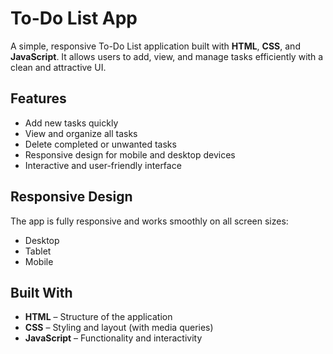 #  To-Do List App

A simple, responsive To-Do List application built with **HTML**, **CSS**, and **JavaScript**. It allows users to add, view, and manage tasks efficiently with a clean and attractive UI.

## Features

- Add new tasks quickly
- View and organize all tasks
- Delete completed or unwanted tasks
- Responsive design for mobile and desktop devices
- Interactive and user-friendly interface

## Responsive Design

The app is fully responsive and works smoothly on all screen sizes:
- Desktop
- Tablet
- Mobile

## Built With

- **HTML** – Structure of the application
- **CSS** – Styling and layout (with media queries)
- **JavaScript** – Functionality and interactivity




